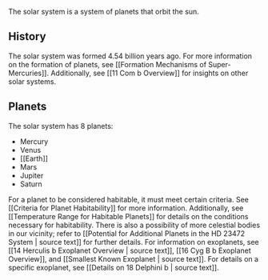 The solar system is a system of planets that orbit the sun.

## History

The solar system was formed 4.54 billion years ago. For more information on the formation of planets, see [[Formation Mechanisms of Super-Mercuries]]. Additionally, see [[11 Com b Overview]] for insights on other solar systems.

## Planets

The solar system has 8 planets:

- Mercury
- Venus
- [[Earth]]
- Mars
- Jupiter
- Saturn

For a planet to be considered habitable, it must meet certain criteria. See [[Criteria for Planet Habitability]] for more information. Additionally, see [[Temperature Range for Habitable Planets]] for details on the conditions necessary for habitability. There is also a possibility of more celestial bodies in our vicinity; refer to [[Potential for Additional Planets in the HD 23472 System | source text]] for further details. For information on exoplanets, see [[14 Herculis b Exoplanet Overview | source text]], [[16 Cyg B b Exoplanet Overview]], and [[Smallest Known Exoplanet | source text]]. For details on a specific exoplanet, see [[Details on 18 Delphini b | source text]].